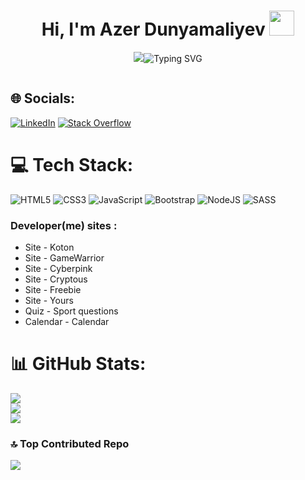 
<h1 align="center">Hi, I'm Azer Dunyamaliyev <img src = "https://raw.githubusercontent.com/TheDudeThatCode/TheDudeThatCode/master/Assets/Developer.gif" style = "width: 40px; display: inline-block;" data-target = "animated-image.originalImage"></img></h1>
<p align="center">
  <a><img src="https://readme-typing-svg.herokuapp.com?lines=Welcome+Azer+Dunyamaliyev+Channel;Front+end+developer;></a>
</p>

<a align = "center">![Typing SVG](https://readme-typing-svg.herokuapp.com?color=FA4721&lines=Welcome+Azer+Dunyamaliyev+Channel;+Front+end+developer)</a>





<p align="left"> <a href="https://twitter.com/" target="blank"><img src="https://img.shields.io/twitter/follow/?logo=twitter&style=for-the-badge" alt=""/></a> </p>


## 🌐 Socials:
[![LinkedIn](https://img.shields.io/badge/LinkedIn-%230077B5.svg?logo=linkedin&logoColor=white)](https://www.linkedin.com/in/azer-dunyamaliyev-35ba5b286/) [![Stack Overflow](https://img.shields.io/badge/-Stackoverflow-FE7A16?logo=stack-overflow&logoColor=white)](https://stackoverflow.com/users/23519683) 

# 💻 Tech Stack:
![HTML5](https://img.shields.io/badge/html5-%23E34F26.svg?style=for-the-badge&logo=html5&logoColor=white) ![CSS3](https://img.shields.io/badge/css3-%231572B6.svg?style=for-the-badge&logo=css3&logoColor=white) ![JavaScript](https://img.shields.io/badge/javascript-%23323330.svg?style=for-the-badge&logo=javascript&logoColor=%23F7DF1E) ![Bootstrap](https://img.shields.io/badge/bootstrap-%238511FA.svg?style=for-the-badge&logo=bootstrap&logoColor=white) ![NodeJS](https://img.shields.io/badge/node.js-6DA55F?style=for-the-badge&logo=node.js&logoColor=white) ![SASS](https://img.shields.io/badge/SASS-hotpink.svg?style=for-the-badge&logo=SASS&logoColor=white)

<h3>Developer(me) sites :</h3>
<ul>
  <li><a href = "https://koton-blond.vercel.app/" style = "text-decoration: none;">Site</a> - Koton</li>
  <li><a href = "https://azer-dunyamaliyev.github.io/GameWarrior/" style = "text-decoration: none;">Site</a> - GameWarrior</li>
  <li><a href = "https://azer-dunyamaliyev.github.io/Cyberpink/" style = "text-decoration: none;">Site</a> - Cyberpink</li>
  <li><a href = "https://azer-dunyamaliyev.github.io/Cryptous/" style = "text-decoration: none;">Site</a> - Cryptous</li>
  <li><a href = "https://azer-dunyamaliyev.github.io/Freebie/" style = "text-decoration: none;">Site</a> - Freebie</li>
  <li><a href = "https://azer-dunyamaliyev.github.io/yours/" style = "text-decoration: none;">Site</a> - Yours</li>
  <li><a href = "https://azer-dunyamaliyev.github.io/Quiz-API-/" style = "text-decoration: none;">Quiz</a> - Sport questions</li>
  <li><a href = "https://azer-dunyamaliyev.github.io/Calendar/" style = "text-decoration: none;">Calendar</a> - Calendar</li>
</ul>

# 📊 GitHub Stats:
![](https://github-readme-stats.vercel.app/api?username=Azer-Dunyamaliyev&theme=radical&hide_border=false&include_all_commits=false&count_private=false)<br/>
![](https://github-readme-streak-stats.herokuapp.com/?user=Azer-Dunyamaliyev&theme=radical&hide_border=false)<br/>
![](https://github-readme-stats.vercel.app/api/top-langs/?username=Azer-Dunyamaliyev&theme=radical&hide_border=false&include_all_commits=false&count_private=false&layout=compact)

### 🔝 Top Contributed Repo
![](https://github-contributor-stats.vercel.app/api?username=Azer-Dunyamaliyev&limit=5&theme=radical&combine_all_yearly_contributions=true)


  

<!-- Proudly created with GPRM ( https://gprm.itsvg.in ) -->
